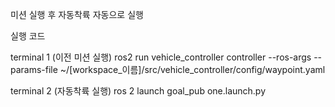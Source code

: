 미션 실행 후 자동착륙 자동으로 실행

실행 코드

terminal 1 (이전 미션 실행)
ros2 run vehicle_controller controller --ros-args --params-file ~/[workspace_이름]/src/vehicle_controller/config/waypoint.yaml

terminal 2 (자동착륙 실행)
ros 2 launch goal_pub one.launch.py
